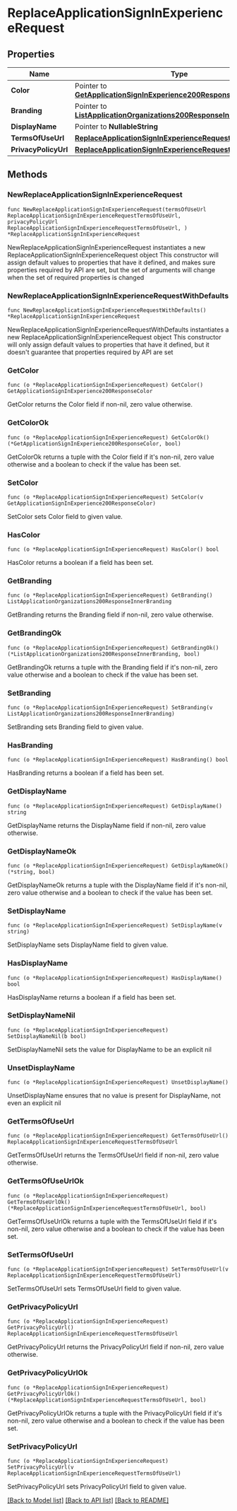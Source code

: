 # ReplaceApplicationSignInExperienceRequest

## Properties

Name | Type | Description | Notes
------------ | ------------- | ------------- | -------------
**Color** | Pointer to [**GetApplicationSignInExperience200ResponseColor**](GetApplicationSignInExperience200ResponseColor.md) |  | [optional] 
**Branding** | Pointer to [**ListApplicationOrganizations200ResponseInnerBranding**](ListApplicationOrganizations200ResponseInnerBranding.md) |  | [optional] 
**DisplayName** | Pointer to **NullableString** |  | [optional] 
**TermsOfUseUrl** | [**ReplaceApplicationSignInExperienceRequestTermsOfUseUrl**](ReplaceApplicationSignInExperienceRequestTermsOfUseUrl.md) |  | 
**PrivacyPolicyUrl** | [**ReplaceApplicationSignInExperienceRequestTermsOfUseUrl**](ReplaceApplicationSignInExperienceRequestTermsOfUseUrl.md) |  | 

## Methods

### NewReplaceApplicationSignInExperienceRequest

`func NewReplaceApplicationSignInExperienceRequest(termsOfUseUrl ReplaceApplicationSignInExperienceRequestTermsOfUseUrl, privacyPolicyUrl ReplaceApplicationSignInExperienceRequestTermsOfUseUrl, ) *ReplaceApplicationSignInExperienceRequest`

NewReplaceApplicationSignInExperienceRequest instantiates a new ReplaceApplicationSignInExperienceRequest object
This constructor will assign default values to properties that have it defined,
and makes sure properties required by API are set, but the set of arguments
will change when the set of required properties is changed

### NewReplaceApplicationSignInExperienceRequestWithDefaults

`func NewReplaceApplicationSignInExperienceRequestWithDefaults() *ReplaceApplicationSignInExperienceRequest`

NewReplaceApplicationSignInExperienceRequestWithDefaults instantiates a new ReplaceApplicationSignInExperienceRequest object
This constructor will only assign default values to properties that have it defined,
but it doesn't guarantee that properties required by API are set

### GetColor

`func (o *ReplaceApplicationSignInExperienceRequest) GetColor() GetApplicationSignInExperience200ResponseColor`

GetColor returns the Color field if non-nil, zero value otherwise.

### GetColorOk

`func (o *ReplaceApplicationSignInExperienceRequest) GetColorOk() (*GetApplicationSignInExperience200ResponseColor, bool)`

GetColorOk returns a tuple with the Color field if it's non-nil, zero value otherwise
and a boolean to check if the value has been set.

### SetColor

`func (o *ReplaceApplicationSignInExperienceRequest) SetColor(v GetApplicationSignInExperience200ResponseColor)`

SetColor sets Color field to given value.

### HasColor

`func (o *ReplaceApplicationSignInExperienceRequest) HasColor() bool`

HasColor returns a boolean if a field has been set.

### GetBranding

`func (o *ReplaceApplicationSignInExperienceRequest) GetBranding() ListApplicationOrganizations200ResponseInnerBranding`

GetBranding returns the Branding field if non-nil, zero value otherwise.

### GetBrandingOk

`func (o *ReplaceApplicationSignInExperienceRequest) GetBrandingOk() (*ListApplicationOrganizations200ResponseInnerBranding, bool)`

GetBrandingOk returns a tuple with the Branding field if it's non-nil, zero value otherwise
and a boolean to check if the value has been set.

### SetBranding

`func (o *ReplaceApplicationSignInExperienceRequest) SetBranding(v ListApplicationOrganizations200ResponseInnerBranding)`

SetBranding sets Branding field to given value.

### HasBranding

`func (o *ReplaceApplicationSignInExperienceRequest) HasBranding() bool`

HasBranding returns a boolean if a field has been set.

### GetDisplayName

`func (o *ReplaceApplicationSignInExperienceRequest) GetDisplayName() string`

GetDisplayName returns the DisplayName field if non-nil, zero value otherwise.

### GetDisplayNameOk

`func (o *ReplaceApplicationSignInExperienceRequest) GetDisplayNameOk() (*string, bool)`

GetDisplayNameOk returns a tuple with the DisplayName field if it's non-nil, zero value otherwise
and a boolean to check if the value has been set.

### SetDisplayName

`func (o *ReplaceApplicationSignInExperienceRequest) SetDisplayName(v string)`

SetDisplayName sets DisplayName field to given value.

### HasDisplayName

`func (o *ReplaceApplicationSignInExperienceRequest) HasDisplayName() bool`

HasDisplayName returns a boolean if a field has been set.

### SetDisplayNameNil

`func (o *ReplaceApplicationSignInExperienceRequest) SetDisplayNameNil(b bool)`

 SetDisplayNameNil sets the value for DisplayName to be an explicit nil

### UnsetDisplayName
`func (o *ReplaceApplicationSignInExperienceRequest) UnsetDisplayName()`

UnsetDisplayName ensures that no value is present for DisplayName, not even an explicit nil
### GetTermsOfUseUrl

`func (o *ReplaceApplicationSignInExperienceRequest) GetTermsOfUseUrl() ReplaceApplicationSignInExperienceRequestTermsOfUseUrl`

GetTermsOfUseUrl returns the TermsOfUseUrl field if non-nil, zero value otherwise.

### GetTermsOfUseUrlOk

`func (o *ReplaceApplicationSignInExperienceRequest) GetTermsOfUseUrlOk() (*ReplaceApplicationSignInExperienceRequestTermsOfUseUrl, bool)`

GetTermsOfUseUrlOk returns a tuple with the TermsOfUseUrl field if it's non-nil, zero value otherwise
and a boolean to check if the value has been set.

### SetTermsOfUseUrl

`func (o *ReplaceApplicationSignInExperienceRequest) SetTermsOfUseUrl(v ReplaceApplicationSignInExperienceRequestTermsOfUseUrl)`

SetTermsOfUseUrl sets TermsOfUseUrl field to given value.


### GetPrivacyPolicyUrl

`func (o *ReplaceApplicationSignInExperienceRequest) GetPrivacyPolicyUrl() ReplaceApplicationSignInExperienceRequestTermsOfUseUrl`

GetPrivacyPolicyUrl returns the PrivacyPolicyUrl field if non-nil, zero value otherwise.

### GetPrivacyPolicyUrlOk

`func (o *ReplaceApplicationSignInExperienceRequest) GetPrivacyPolicyUrlOk() (*ReplaceApplicationSignInExperienceRequestTermsOfUseUrl, bool)`

GetPrivacyPolicyUrlOk returns a tuple with the PrivacyPolicyUrl field if it's non-nil, zero value otherwise
and a boolean to check if the value has been set.

### SetPrivacyPolicyUrl

`func (o *ReplaceApplicationSignInExperienceRequest) SetPrivacyPolicyUrl(v ReplaceApplicationSignInExperienceRequestTermsOfUseUrl)`

SetPrivacyPolicyUrl sets PrivacyPolicyUrl field to given value.



[[Back to Model list]](../README.md#documentation-for-models) [[Back to API list]](../README.md#documentation-for-api-endpoints) [[Back to README]](../README.md)


